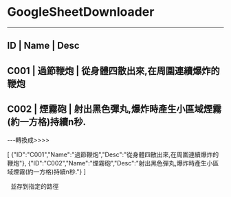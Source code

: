 # GoogleSheetDownloader
    
   ---------------------------------------------
   ID    | Name     | Desc
   ---------------------------------------------
   C001  | 過節鞭炮  | 從身體四散出來,在周圍連續爆炸的鞭炮 
   ---------------------------------------------
   C002  | 煙霧砲   |  射出黑色彈丸,爆炸時產生小區域煙霧(約一方格)持續n秒.
   ---------------------------------------------
          
   ---轉換成>>>>

   [
         {"ID":"C001","Name":"過節鞭炮","Desc":"從身體四散出來,在周圍連續爆炸的鞭炮"},
         {"ID":"C002","Name":"煙霧砲","Desc":"射出黑色彈丸,爆炸時產生小區域煙霧(約一方格)持續n秒."}
   ]
   
   並存到指定的路徑
